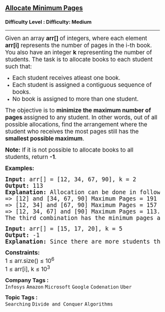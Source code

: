 <h2><a href="https://www.geeksforgeeks.org/problems/allocate-minimum-number-of-pages0937/1?page=1&company=Google&sortBy=submissions">Allocate Minimum Pages</a></h2><h3>Difficulty Level : Difficulty: Medium</h3><hr><div class="problems_problem_content__Xm_eO"><p><span class="cf0" style="font-size: 14pt;">Given an array <strong>arr[] </strong>of integers, where each element <strong>arr[i]</strong> represents the number of pages in the i-th book. You also have an integer <strong>k</strong> representing the number of students. The task is to allocate books to each student such that:</span></p>
<ul>
<li><span class="cf0" style="font-size: 14pt;">Each student receives atleast one book.</span></li>
<li><span class="cf0" style="font-size: 14pt;">Each student is assigned a contiguous sequence of books.</span></li>
<li><span class="cf0" style="font-size: 14pt;">No book is assigned to more than one student.</span></li>
</ul>
<p class="pf0"><span class="cf0" style="font-size: 14pt;">The objective is to <strong>minimize the maximum number of pages </strong>assigned to any student. In other words, out of all possible allocations, find the arrangement where the student who receives the most pages still has the <strong>smallest possible maximum</strong>.</span></p>
<p class="pf0"><span class="cf0" style="font-size: 14pt;"><strong>Note:</strong>&nbsp;</span><span style="font-size: 18.6667px;">If it is not possible to allocate books to all students, return <strong>-1</strong>.</span></p>
<p><span style="font-size: 14pt;"><strong>Examples:</strong></span></p>
<pre><span style="font-size: 14pt;"><strong>Input: </strong>arr[] = [12, 34, 67, 90], k = 2
<strong>Output: </strong>113
<strong>Explanation: </strong>Allocation can be done in following ways:<br>=&gt; [12] and [34, 67, 90] Maximum Pages = 191<br>=&gt; [12, 34] and [67, 90] Maximum Pages = 157<br>=&gt; [12, 34, 67] and [90] Maximum Pages = 113.<br>The third combination has the minimum pages assigned to a student which is 113.</span></pre>
<pre><span style="font-size: 14pt;"><span class="cf0"><strong>Input:</strong> arr[] = [15, 17, 20], k = 5<br></span><span class="cf0"><strong>Output: </strong>-1<br></span><span class="cf0"><strong>Explanation: </strong></span>Since there are more students than total books, it's impossible to allocate a book to each student.</span></pre>
<p><span style="font-size: 14pt;"><strong>Constraints:</strong><br>1 ≤ arr.size() ≤ 10<sup>6</sup><br>1 ≤ arr[i], k ≤ 10<sup>3</sup></span></p></div><p><span style=font-size:18px><strong>Company Tags : </strong><br><code>Infosys</code>&nbsp;<code>Amazon</code>&nbsp;<code>Microsoft</code>&nbsp;<code>Google</code>&nbsp;<code>Codenation</code>&nbsp;<code>Uber</code>&nbsp;<br><p><span style=font-size:18px><strong>Topic Tags : </strong><br><code>Searching</code>&nbsp;<code>Divide and Conquer</code>&nbsp;<code>Algorithms</code>&nbsp;